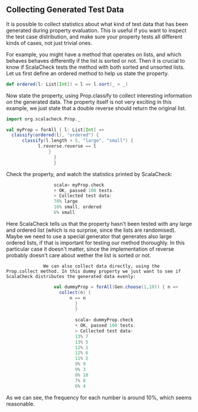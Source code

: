 ## Collecting Generated Test Data

It is possible to collect statistics about what kind of test data that has been generated during property evaluation. This is useful if you want to inspect the test case distribution, and make sure your property tests all different kinds of cases, not just trivial ones.

For example, you might have a method that operates on lists, and which behaves behaves differently if the list is sorted or not. Then it is crucial to know if ScalaCheck tests the method with both sorted and unsorted lists. Let us first define an ordered method to help us state the property.

```scala
def ordered(l: List[Int]) = l == l.sort(_ > _)
```
Now state the property, using Prop.classify to collect interesting information on the generated data. The property itself is not very exciting in this example, we just state that a double reverse should return the original list.

```scala
import org.scalacheck.Prop._

val myProp = forAll { l: List[Int] =>
  classify(ordered(l), "ordered") {
      classify(l.length > 5, "large", "small") {
	        l.reverse.reverse == l
			    }
				  }
				  }
```

Check the property, and watch the statistics printed by ScalaCheck:

```scala
				  scala> myProp.check
				  + OK, passed 100 tests.
				  > Collected test data:
				  78% large
				  16% small, ordered
				  6% small
```
Here ScalaCheck tells us that the property hasn't been tested with any large and ordered list (which is no surprise, since the lists are randomised). Maybe we need to use a special generator that generates also large ordered lists, if that is important for testing our method thoroughly. In this particular case it doesn't matter, since the implementation of reverse probably doesn't care about wether the list is sorted or not.
				  
				  We can also collect data directly, using the Prop.collect method. In this dummy property we just want to see if ScalaCheck distributes the generated data evenly:

```scala
				  val dummyProp = forAll(Gen.choose(1,10)) { n =>
				    collect(n) {
					    n == n
						  }
						  }
						  
						  scala> dummyProp.check
						  + OK, passed 100 tests.
						  > Collected test data:
						  13% 7
						  13% 5
						  12% 1
						  12% 6
						  11% 2
						  9% 9
						  9% 3
						  8% 10
						  7% 8
						  6% 4
```

As we can see, the frequency for each number is around 10%, which seems reasonable.
